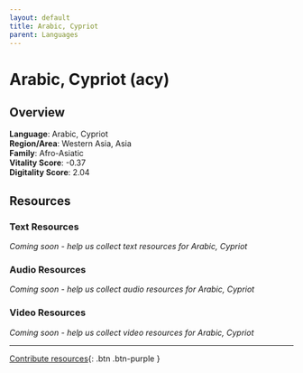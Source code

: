 ```yaml
---
layout: default
title: Arabic, Cypriot
parent: Languages
---
```


# Arabic, Cypriot (acy)

## Overview

**Language**: Arabic, Cypriot  
**Region/Area**: Western Asia, Asia  
**Family**: Afro-Asiatic  
**Vitality Score**: -0.37  
**Digitality Score**: 2.04  

## Resources

### Text Resources
*Coming soon - help us collect text resources for Arabic, Cypriot*

### Audio Resources
*Coming soon - help us collect audio resources for Arabic, Cypriot*

### Video Resources
*Coming soon - help us collect video resources for Arabic, Cypriot*

---

[Contribute resources](https://fairtrain.github.io/){: .btn .btn-purple }
